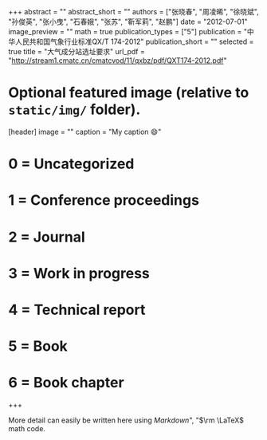 +++
abstract = ""
abstract_short = ""
authors = ["张晓春", "周凌晞", "徐晓斌", "孙俊英", "张小曳", "石春娥", "张苏", "靳军莉", "赵鹏"]
date = "2012-07-01"
image_preview = ""
math = true
publication_types = ["5"]
publication = "中华人民共和国气象行业标准QX/T 174-2012"
publication_short = ""
selected = true
title = "大气成分站选址要求"
url_pdf = "http://stream1.cmatc.cn/cmatcvod/11/qxbz/pdf/QXT174-2012.pdf"

# Optional featured image (relative to `static/img/` folder).
[header]
image = ""
caption = "My caption :smile:"

# 0 = Uncategorized
# 1 = Conference proceedings
# 2 = Journal
# 3 = Work in progress
# 4 = Technical report
# 5 = Book
# 6 = Book chapter
+++

More detail can easily be written here using *Markdown*", "$\rm \LaTeX$ math code.
